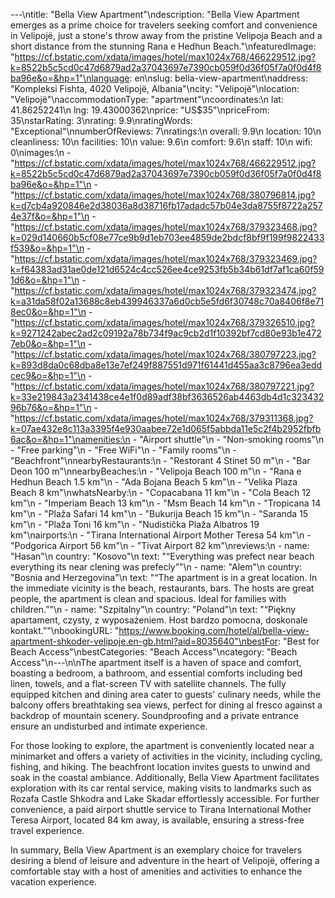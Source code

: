 ---\ntitle: "Bella View Apartment"\ndescription: "Bella View Apartment emerges as a prime choice for travelers seeking comfort and convenience in Velipojë, just a stone's throw away from the pristine Velipoja Beach and a short distance from the stunning Rana e Hedhun Beach."\nfeaturedImage: "https://cf.bstatic.com/xdata/images/hotel/max1024x768/466229512.jpg?k=8522b5c5cd0c47d6879ad2a37043697e7390cb059f0d36f05f7a0f0d4f8ba96e&o=&hp=1"\nlanguage: en\nslug: bella-view-apartment\naddress: "Kompleksi Fishta, 4020 Velipojë, Albania"\ncity: "Velipojë"\nlocation: "Velipojë"\naccommodationType: "apartment"\ncoordinates:\n  lat: 41.86252241\n  lng: 19.43000362\nprice: "US$35"\npriceFrom: 35\nstarRating: 3\nrating: 9.9\nratingWords: "Exceptional"\nnumberOfReviews: 7\nratings:\n  overall: 9.9\n  location: 10\n  cleanliness: 10\n  facilities: 10\n  value: 9.6\n  comfort: 9.6\n  staff: 10\n  wifi: 0\nimages:\n  - "https://cf.bstatic.com/xdata/images/hotel/max1024x768/466229512.jpg?k=8522b5c5cd0c47d6879ad2a37043697e7390cb059f0d36f05f7a0f0d4f8ba96e&o=&hp=1"\n  - "https://cf.bstatic.com/xdata/images/hotel/max1024x768/380796814.jpg?k=d7cb4a920846e2d38036a8d38716fb17adadc57b04e3da8755f8722a2574e37f&o=&hp=1"\n  - "https://cf.bstatic.com/xdata/images/hotel/max1024x768/379323468.jpg?k=029d140660b5cf08e77ce9b9d1eb703ee4859de2bdcf8bf9f199f9822433f539&o=&hp=1"\n  - "https://cf.bstatic.com/xdata/images/hotel/max1024x768/379323469.jpg?k=f64383ad31ae0de121d6524c4cc526ee4ce9253fb5b34b61df7af1ca60f591d6&o=&hp=1"\n  - "https://cf.bstatic.com/xdata/images/hotel/max1024x768/379323474.jpg?k=a31da58f02a13688c8eb439946337a6d0cb5e5fd6f30748c70a8406f8e718ec0&o=&hp=1"\n  - "https://cf.bstatic.com/xdata/images/hotel/max1024x768/379326510.jpg?k=9271242abec2ad2c09192a78b734f9ac9cb2d1f10392bf7cd80e93b1e4727eb0&o=&hp=1"\n  - "https://cf.bstatic.com/xdata/images/hotel/max1024x768/380797223.jpg?k=893d8da0c68dba8e13e7ef249f887551d971f61441d455aa3c8796ea3eddcec9&o=&hp=1"\n  - "https://cf.bstatic.com/xdata/images/hotel/max1024x768/380797221.jpg?k=33e219843a2341438ce4e1f0d89adf38bf3636526ab4463db4d1c32343296b76&o=&hp=1"\n  - "https://cf.bstatic.com/xdata/images/hotel/max1024x768/379311368.jpg?k=07ae432e8c113a3395f4e930aabee72e1d065f5abbda11e5c2f4b2952fbfb6ac&o=&hp=1"\namenities:\n  - "Airport shuttle"\n  - "Non-smoking rooms"\n  - "Free parking"\n  - "Free WiFi"\n  - "Family rooms"\n  - "Beachfront"\nnearbyRestaurants:\n  - "Restorant 4 Stinet 50 m"\n  - "Bar Deon 100 m"\nnearbyBeaches:\n  - "Velipoja Beach 100 m"\n  - "Rana e Hedhun Beach 1.5 km"\n  - "Ada Bojana Beach 5 km"\n  - "Velika Plaza Beach 8 km"\nwhatsNearby:\n  - "Copacabana 11 km"\n  - "Cola Beach 12 km"\n  - "Imperiam Beach 13 km"\n  - "Msm Beach 14 km"\n  - "Tropicana 14 km"\n  - "Plaža Safari 14 km"\n  - "Bukurija Beach 15 km"\n  - "Saranda 15 km"\n  - "Plaža Toni 16 km"\n  - "Nudistička Plaža Albatros 19 km"\nairports:\n  - "Tirana International Airport Mother Teresa 54 km"\n  - "Podgorica Airport 56 km"\n  - "Tivat Airport 82 km"\nreviews:\n  - name: "Hasan"\n    country: "Kosovo"\n    text: "“Everything was prefect near beach everything its near clening was prefecly”"\n  - name: "Alem"\n    country: "Bosnia and Herzegovina"\n    text: "“The apartment is in a great location. In the immediate vicinity is the beach, restaurants, bars. The hosts are great people, the apartment is clean and spacious. Ideal for families with children.”"\n  - name: "Szpitalny"\n    country: "Poland"\n    text: "“Piękny apartament, czysty, z wyposażeniem. Host bardzo pomocna, doskonale kontakt.”"\nbookingURL: "https://www.booking.com/hotel/al/bella-view-apartment-shkoder-velipoje.en-gb.html?aid=8035640"\nbestFor: "Best for Beach Access"\nbestCategories: "Beach Access"\ncategory: "Beach Access"\n---\n\nThe apartment itself is a haven of space and comfort, boasting a bedroom, a bathroom, and essential comforts including bed linen, towels, and a flat-screen TV with satellite channels. The fully equipped kitchen and dining area cater to guests' culinary needs, while the balcony offers breathtaking sea views, perfect for dining al fresco against a backdrop of mountain scenery. Soundproofing and a private entrance ensure an undisturbed and intimate experience.

For those looking to explore, the apartment is conveniently located near a minimarket and offers a variety of activities in the vicinity, including cycling, fishing, and hiking. The beachfront location invites guests to unwind and soak in the coastal ambiance. Additionally, Bella View Apartment facilitates exploration with its car rental service, making visits to landmarks such as Rozafa Castle Shkodra and Lake Skadar effortlessly accessible. For further convenience, a paid airport shuttle service to Tirana International Mother Teresa Airport, located 84 km away, is available, ensuring a stress-free travel experience.

In summary, Bella View Apartment is an exemplary choice for travelers desiring a blend of leisure and adventure in the heart of Velipojë, offering a comfortable stay with a host of amenities and activities to enhance the vacation experience.